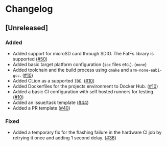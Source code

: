<!--Markdownlint Rules-->
<!-- markdownlint-disable no-duplicate-header-->

# Changelog

## [Unreleased]

### Added

- Added support for microSD card through SDIO. The FatFs library is supported ([#50](https://github.com/Aerospace-ASP/Firmware/pull/50))
- Added basic target platform configuration (`ioc` files etc.). (`none`)
- Added toolchain and the build process using `cmake` and `arm-none-eabi-gcc`. ([#10](https://github.com/Aerospace-ASP/Firmware/pull/10))
- Added CLion as a supported `IDE`. ([#10](https://github.com/Aerospace-ASP/Firmware/pull/10))
- Added Dockerfiles for the projects environment to Docker Hub. ([#10](https://github.com/Aerospace-ASP/Firmware/pull/10))
- Added a basic CI configuration with self hosted runners for testing. ([#10](https://github.com/Aerospace-ASP/Firmware/pull/10))
- Added an issue/task template ([#44](https://github.com/Aerospace-ASP/Firmware/pull/44))
- Added a PR template ([#40](https://github.com/Aerospace-ASP/Firmware/issues/40))

### Fixed

- Added a temporary fix for the flashing failure in the hardware CI job by retrying it once and adding 1 second delay. ([#36](https://github.com/Aerospace-ASP/Firmware/issues/36))

